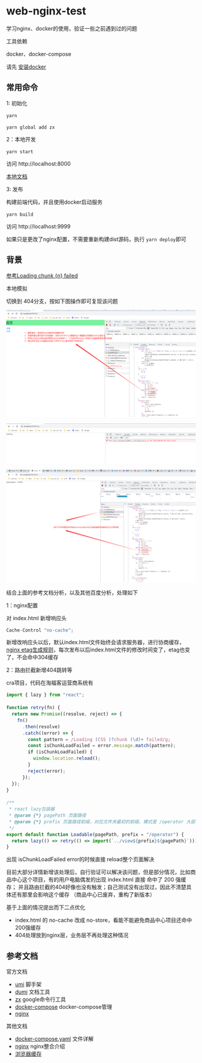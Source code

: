 # web-nginx-test

学习nginx、docker的使用，验证一些之前遇到过的问题

工具依赖

docker、docker-compose

请先 [安装docker](https://www.docker.com/get-started)

## 常用命令

1: 初始化

`yarn`

<!-- zx全局安装，发布使用了该命令工具 -->
`yarn global add zx`

2：本地开发

`yarn start`

访问 http://localhost:8000

[本地文档](http://localhost:8000/#/~docs)

3: 发布

构建前端代码，并且使用docker启动服务

`yarn build`

访问 http://localhost:9999

如果只是更改了nginx配置，不需要重新构建dist源码，执行 `yarn deploy`即可

## 背景

[参考Loading chunk {n} failed](https://www.pengsifan.com/2020/12/01/Loading%20chunk%20%7Bn%7D%20failed/)

本地模拟

切换到 404分支，按如下图操作即可复现该问题

![](./doc-img/404-1.png)

![](./doc-img/404-2.png)

![](./doc-img/404-3.png)

结合上面的参考文档分析，以及其他百度分析，处理如下

1：nginx配置

对 index.html 新增响应头

```js
Cache-Control "no-cache";
```

新增改响应头以后，默认index.html文件始终会请求服务器，进行协商缓存，[nginx etag生成规则](https://www.ipcpu.com/2019/09/nginx-etag-gzip/)，每次发布以后index.html文件的修改时间变了，etag也变了，不会命中304缓存


2：路由拦截新增404跳转等

cra项目，代码在淘福客运营商系统有

```js
import { lazy } from "react";

function retry(fn) {
  return new Promise((resolve, reject) => {
    fn()
      .then(resolve)
      .catch((error) => {
        const pattern = /Loading (CSS )?chunk (\d)+ failed/g;
        const isChunkLoadFailed = error.message.match(pattern);
        if (isChunkLoadFailed) {
          window.location.reload();
        }
        reject(error);
      });
  });
}

/**
 * react lazy包装器
 * @param {*} pagePath 页面路径
 * @param {*} prefix 页面路径前缀，对应文件夹最初的前缀、模式是 /operator 大部分页面都是在这个文件夹下
 */
export default function Loadable(pagePath, prefix = "/operator") {
  return lazy(() => retry(() => import(`../view${prefix}${pagePath}`)));
}

```

出现 isChunkLoadFailed error的时候直接 reload整个页面解决


<Alert type="info">
目前大部分详情新增该处理后，自行验证可以解决该问题，但是部分情况，比如商品中心这个项目，有的用户电脑偶发的出现 index.html 直接 命中了 200 强缓存；
并且路由拦截的404好像也没有触发；自己测试没有出现过，因此不清楚具体还有那里会影响这个缓存 （商品中心已废弃，重构了新版本）
</Alert>

基于上面的情况提出而下二点优化

- index.html 的 no-cache 改成 no-store，看能不能避免商品中心项目还命中200强缓存
- 404处理放到nginx层，业务层不再处理这种情况

## 参考文档

官方文档

- [umi](https://umijs.org/zh-CN/docs) 脚手架
- [dumi](https://d.umijs.org/zh-CN) 文档工具
- [zx](https://github.com/google/zx) google命令行工具
- [docker-compose](https://docs.docker.com/compose/reference/config/) docker-compose管理
- [nginx](https://www.nginx.cn/doc/)

其他文档

- [docker-compose.yaml](https://www.jianshu.com/p/0e25ebffd197) 文件详解
- [nginx](https://juejin.cn/post/7007346707767754765) nginx整合介绍
- [浏览器缓存](https://github.com/yiliang114/Blog/issues/6)



